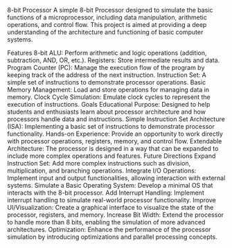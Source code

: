 8-bit Processor
A simple 8-bit Processor designed to simulate the basic functions of a microprocessor, including data manipulation, arithmetic operations, and control flow. This project is aimed at providing a deep understanding of the architecture and functioning of basic computer systems.

Features
8-bit ALU: Perform arithmetic and logic operations (addition, subtraction, AND, OR, etc.).
Registers: Store intermediate results and data.
Program Counter (PC): Manage the execution flow of the program by keeping track of the address of the next instruction.
Instruction Set: A simple set of instructions to demonstrate processor operations.
Basic Memory Management: Load and store operations for managing data in memory.
Clock Cycle Simulation: Emulate clock cycles to represent the execution of instructions.
Goals
Educational Purpose: Designed to help students and enthusiasts learn about processor architecture and how processors handle data and instructions.
Simple Instruction Set Architecture (ISA): Implementing a basic set of instructions to demonstrate processor functionality.
Hands-on Experience: Provide an opportunity to work directly with processor operations, registers, memory, and control flow.
Extendable Architecture: The processor is designed in a way that can be expanded to include more complex operations and features.
Future Directions
Expand Instruction Set: Add more complex instructions such as division, multiplication, and branching operations.
Integrate I/O Operations: Implement input and output functionalities, allowing interaction with external systems.
Simulate a Basic Operating System: Develop a minimal OS that interacts with the 8-bit processor.
Add Interrupt Handling: Implement interrupt handling to simulate real-world processor functionality.
Improve UI/Visualization: Create a graphical interface to visualize the state of the processor, registers, and memory.
Increase Bit Width: Extend the processor to handle more than 8 bits, enabling the simulation of more advanced architectures.
Optimization: Enhance the performance of the processor simulation by introducing optimizations and parallel processing concepts.
